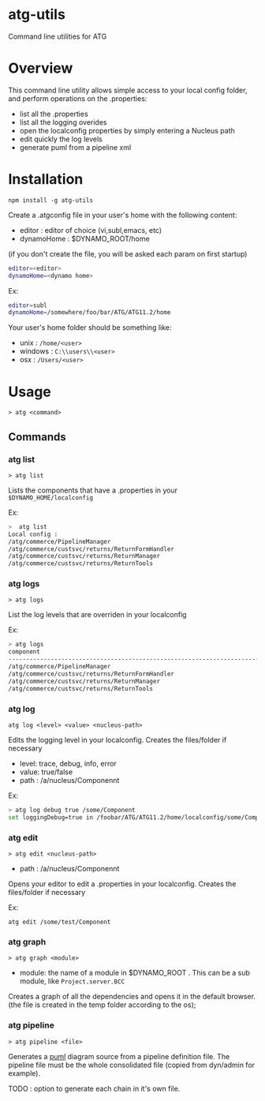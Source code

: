 atg-utils
===

Command line utilities for ATG

# Overview

This command line utility allows simple access to your local config folder, and perform operations on the .properties:
 - list all the .properties 
 - list all the logging overides
 - open the localconfig properties by simply entering a Nucleus path
 - edit quickly the log levels
 - generate puml from a pipeline xml

# Installation

`npm install -g atg-utils`

Create a .atgconfig file in your user's home with the following content:

 - editor : editor of choice (vi,subl,emacs, etc)
 - dynamoHome : $DYNAMO_ROOT/home

(if you don't create the file, you will be asked each param on first startup)

```bash
editor=<editor>
dynamoHome=<dynamo home>
```

Ex:

```bash
editor=subl
dynamoHome=/somewhere/foo/bar/ATG/ATG11.2/home
```


Your user's home folder should be something like:

 - unix : `/home/<user>`
 - windows : `C:\\users\\<user>`
 - osx : `/Users/<user>`


# Usage

`> atg <command>`

## Commands

### atg list

`> atg list`

Lists the components that have a .properties in your `$DYNAMO_HOME/localconfig`

Ex:

```sh
>  atg list
Local config :
/atg/commerce/PipelineManager
/atg/commerce/custsvc/returns/ReturnFormHandler
/atg/commerce/custsvc/returns/ReturnManager
/atg/commerce/custsvc/returns/ReturnTools
```

### atg logs

`> atg logs`

List the log levels that are overriden in your localconfig

Ex:

```sh
> atg logs
component                                                                                        loggingDebug  loggingInfo
-----------------------------------------------------------------------------------------------  ------------  ----------                                                                                                              
/atg/commerce/PipelineManager                                                                    false         true       
/atg/commerce/custsvc/returns/ReturnFormHandler                                                  true                     
/atg/commerce/custsvc/returns/ReturnManager                                                      false                    
/atg/commerce/custsvc/returns/ReturnTools                                                        true           
```

### atg log

 `atg log <level> <value> <nucleus-path>`

Edits the logging level in your localconfig. Creates the files/folder if necessary 

- level: trace, debug, info, error
- value: true/false
- path : /a/nucleus/Componennt

Ex:

```sh
> atg log debug true /some/Component
set loggingDebug=true in /foobar/ATG/ATG11.2/home/localconfig/some/Component.properties
```

### atg edit

`> atg edit <nucleus-path>`

- path : /a/nucleus/Componennt

Opens your editor to edit a .properties in your localconfig. Creates the files/folder if necessary

Ex:

`atg edit /some/test/Component`

### atg graph <module>

`> atg graph <module>`

 - module: the name of a module in $DYNAMO_ROOT . This can be a sub module, like `Project.server.BCC`

 Creates a graph of all the dependencies and opens it in the default browser. (the file is created in the temp folder according to the os);

### atg pipeline <file>

 `> atg pipeline <file>`

 Generates a [puml](http://plantuml.com/) diagram source from a pipeline definition file. The pipeline file must be the whole consolidated file (copied from dyn/admin for example).

 TODO : option to generate each chain in it's own file.